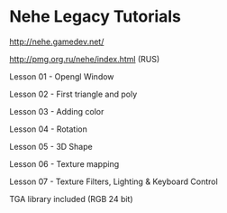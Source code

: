 # Nehe Legacy Tutorials 
http://nehe.gamedev.net/

http://pmg.org.ru/nehe/index.html (RUS)

Lesson 01 - Opengl Window

Lesson 02 - First triangle and poly

Lesson 03 - Adding color

Lesson 04 - Rotation

Lesson 05 - 3D Shape

Lesson 06 - Texture mapping 

Lesson 07 -  Texture Filters, Lighting & Keyboard Control

TGA library included (RGB 24 bit)
